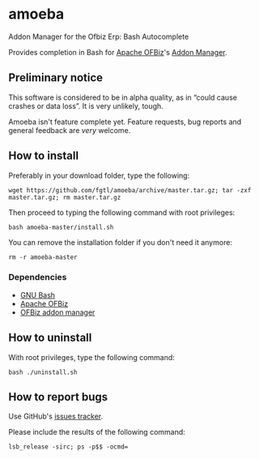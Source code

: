 # amoeba

Addon Manager for the Ofbiz Erp: Bash Autocomplete

Provides completion in Bash for [Apache OFBiz](https://ofbiz.apache.org/index.html "Apache OFBiz home page")'s [Addon Manager](http://code.google.com/a/apache-extras.org/p/ofbiz-adm/ "OFBiz Addon Manager").

## Preliminary notice

This software is considered to be in alpha quality, as in “could cause crashes or data loss”. It is very unlikely, tough.

Amoeba isn't feature complete yet. Feature requests, bug reports and general feedback are *very* welcome.

## How to install

Preferably in your download folder, type the following:

```shell
wget https://github.com/fgtl/amoeba/archive/master.tar.gz; tar -zxf master.tar.gz; rm master.tar.gz

```

Then proceed to typing the following command with root privileges:

```shell
bash amoeba-master/install.sh
```

You can remove the installation folder if you don't need it anymore:
```shell
rm -r amoeba-master
```

### Dependencies

* [GNU Bash](http://www.gnu.org/software/bash/ "GNU Bash")
* [Apache OFBiz](http://ofbiz.apache.org/index.html "Apache OFBiz")
* [OFBiz addon manager](http://code.google.com/a/apache-extras.org/p/ofbiz-adm/ "OFBiz addon manager")

## How to uninstall

With root privileges, type the following command:

```shell
bash ./uninstall.sh
```

## How to report bugs

Use GitHub's [issues tracker](https://github.com/fgtl/amoeba/issues "Github issues tracker").

Please include the results of the following command:

```shell
lsb_release -sirc; ps -p$$ -ocmd=
```
